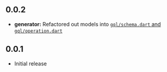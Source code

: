 ## 0.0.2

- **generator:** Refactored out models into [`gql/schema.dart` and `gql/operation.dart`](https://github.com/gql-dart/gql/tree/58c8bb9b70a008db56cafaf7da868785d98c7f9e/gql#gqlschemadart-and-gqloperationdart-experimental)


## 0.0.1

- Initial release
